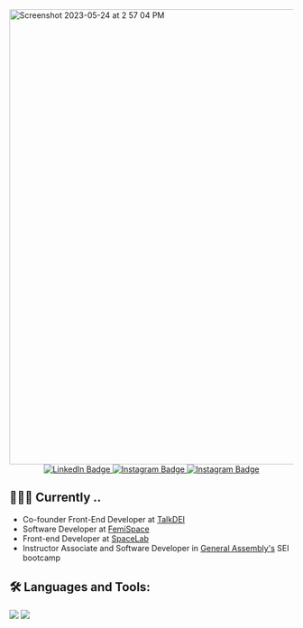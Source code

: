 <img width="807" alt="Screenshot 2023-05-24 at 2 57 04 PM" src="https://github.com/AnastasiiaAsti/AnastasiiaAsti/assets/97631462/7dc89e0e-2bf5-4c38-a434-ce0b7221a61a">


<div id="badges" align="center">
  <a href="https://www.linkedin.com/in/anastasiiaasti/" target="blank">
    <img src="https://img.shields.io/badge/LinkedIn-blue?style=for-the-badge&logo=linkedin&logoColor=white" alt="LinkedIn Badge"/>
  </a>
  <a href="https://asticodes.dev" target="blank">
    <img src="https://img.shields.io/badge/Portfolio-000?style=for-the-badge&logo=ghost&logoColor=%23F7DF1E" alt="Instagram Badge"/>
  </a>
  <a href="https://www.instagram.com/asticodes/" target="blank">
    <img src="https://img.shields.io/badge/Instagram-red?style=for-the-badge&logo=instagram&logoColor=white" alt="Instagram Badge"/>
  </a>
</div>


## 👩🏼‍💻 Currently ..

- Co-founder Front-End Developer at <a href="https://www.talkdei.io/">TalkDEI</a>
- Software Developer at <a href="https://femispace.com/)">FemiSpace</a>
- Front-end Developer at <a href="https://www.spacelab.space/">SpaceLab</a>
- Instructor Associate and Software Developer in <a href="https://generalassemb.ly/instructors/asti-shalymova/29260">General Assembly's</a> SEI bootcamp


## 🛠 Languages and Tools:


<img align="center" src="https://skills.thijs.gg/icons?i=js,nodejs,express,mongodb,python,django,react,postgresql,git,aws&theme=dark"/>
<img align="center" src="https://skills.thijs.gg/icons?i=html,css,bootstrap,tailwind,materialui,vscode,scss,figma,heroku,netlify,&theme=dark"/>








